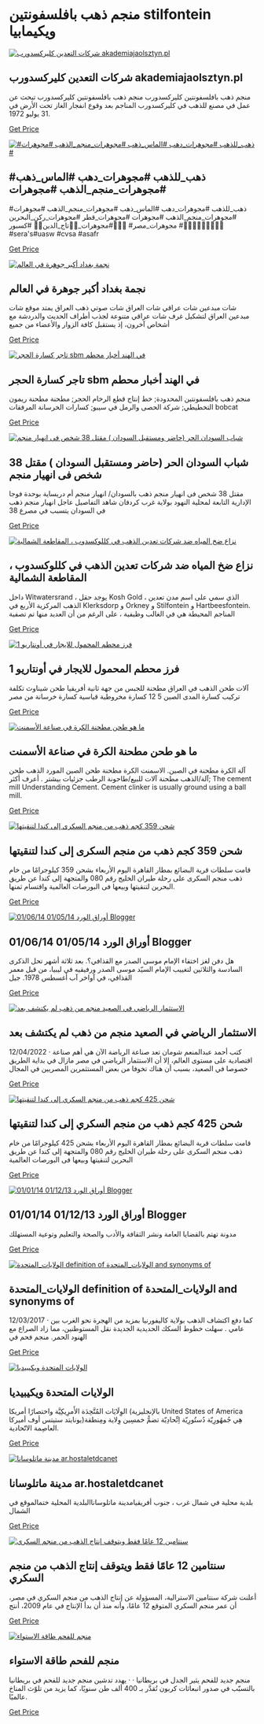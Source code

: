 # منجم ذهب بافلسفونتين stilfontein ويكيمابيا
<a href="https://mnn.zoosnet.net/LR/Chatpre.aspx?id=MNN94995150&p=https://vbl.co.za/" target="_blank">![شركات التعدين كليركسدورب akademiajaolsztyn.pl](https://raw.githubusercontent.com/gcmcrusher/imgs/main/109.jpg)</a>
## شركات التعدين كليركسدورب akademiajaolsztyn.pl
منجم ذهب بافلسفونتين كليركسدورب منجم ذهب بافلسفونتين كليركسدورب تبحث عن عمل في مصنع للذهب في كليركسدورب المناجم بعد وقوع انفجار الغاز تحت الأرض في 31 يوليو 1972.
<a href="https://mnn.zoosnet.net/LR/Chatpre.aspx?id=MNN94995150&p=https://vbl.co.za/" target="_blank">Get Price</a>
<a href="https://mnn.zoosnet.net/LR/Chatpre.aspx?id=MNN94995150&p=https://vbl.co.za/" target="_blank">![#ذهب_للذهب #مجوهرات_دهب #الماس_ذهب #مجوهرات_منجم_الذهب #مجوهرات # ](https://raw.githubusercontent.com/gcmcrusher/imgs/main/171.jpg)</a>
## #ذهب_للذهب #مجوهرات_دهب #الماس_ذهب #مجوهرات_منجم_الذهب #مجوهرات # 
#ذهب_للذهب #مجوهرات_دهب #الماس_ذهب #مجوهرات_منجم_الذهب #مجوهرات #مجوهرات_منجم_الذهب #مجوهرات #مجوهرات_قطر #مجوهرات_ركن_البحرين #مجوهرات_👑💍تاج_الدين💍👑 #كسبور🤍🇰🇼 #مجوهرات_مصر #👑👑😍😘🥰🥰😘👑💕 #sera's#uasw #cvsa #asafr
<a href="https://mnn.zoosnet.net/LR/Chatpre.aspx?id=MNN94995150&p=https://vbl.co.za/" target="_blank">Get Price</a>
<a href="https://mnn.zoosnet.net/LR/Chatpre.aspx?id=MNN94995150&p=https://vbl.co.za/" target="_blank">![نجمة بغداد أكبر جوهرة في العالم](https://raw.githubusercontent.com/gcmcrusher/imgs/main/86.jpg)</a>
## نجمة بغداد أكبر جوهرة في العالم
شات مبدعين شات عراقي شات العراق شات صوتي ذهب العراق يمتد موقع شات مبدعين العراق لتشكيل غرف شات عراقي متنوعة لجذب أطراف الحديث والدردشة مع أشخاص آخرون، إذ يستقبل كافة الزوار والأعضاء من جميع 
<a href="https://mnn.zoosnet.net/LR/Chatpre.aspx?id=MNN94995150&p=https://vbl.co.za/" target="_blank">Get Price</a>
<a href="https://mnn.zoosnet.net/LR/Chatpre.aspx?id=MNN94995150&p=https://vbl.co.za/" target="_blank">![تاجر كسارة الحجر sbm في الهند أخبار محطم](https://raw.githubusercontent.com/gcmcrusher/imgs/main/837.jpg)</a>
## تاجر كسارة الحجر sbm في الهند أخبار محطم
منجم ذهب بافلسفونتين المحدودة; خط إنتاج قطع الرخام الحجر; مطحنة مطحنة ريمون التخطيطي; شركة الحصى والرمل في سيبو; كسارات الخرسانة المرفقات bobcat
<a href="https://mnn.zoosnet.net/LR/Chatpre.aspx?id=MNN94995150&p=https://vbl.co.za/" target="_blank">Get Price</a>
<a href="https://mnn.zoosnet.net/LR/Chatpre.aspx?id=MNN94995150&p=https://vbl.co.za/" target="_blank">![شباب السودان الحر (حاضر ومستقبل السودان ) مقتل 38 شخص فى انهيار منجم ](https://raw.githubusercontent.com/gcmcrusher/imgs/main/668.jpg)</a>
## شباب السودان الحر (حاضر ومستقبل السودان ) مقتل 38 شخص فى انهيار منجم 
مقتل 38 شخص فى انهيار منجم ذهب بالسودان/ انهيار منجم أم دريساية بوحدة فوجا الإدارية التابعة لمحلية النهود بولاية غرب كردفان شاهد التفاصيل عاجل انهيار منجم ذهب في السودان يتسبب في مصرع 38 
<a href="https://mnn.zoosnet.net/LR/Chatpre.aspx?id=MNN94995150&p=https://vbl.co.za/" target="_blank">Get Price</a>
<a href="https://mnn.zoosnet.net/LR/Chatpre.aspx?id=MNN94995150&p=https://vbl.co.za/" target="_blank">![نزاع ضخ المياه ضد شركات تعدين الذهب في كللوكسدوب ، المقاطعة الشمالية ](https://raw.githubusercontent.com/gcmcrusher/imgs/main/501.jpg)</a>
## نزاع ضخ المياه ضد شركات تعدين الذهب في كللوكسدوب ، المقاطعة الشمالية 
داخل Witwatersrand ، يوجد حقل Kosh Gold ، الذي سمي على اسم مدن تعدين الذهب المركزية الأربع في Klerksdorp و Orkney و Stilfontein و Hartbeesfontein. المناجم المحيطة هي في الغالب وظيفية ، على الرغم من أن العديد منها تم تصفية 
<a href="https://mnn.zoosnet.net/LR/Chatpre.aspx?id=MNN94995150&p=https://vbl.co.za/" target="_blank">Get Price</a>
<a href="https://mnn.zoosnet.net/LR/Chatpre.aspx?id=MNN94995150&p=https://vbl.co.za/" target="_blank">![فرز محطم المحمول للايجار في أونتاريو 1](https://raw.githubusercontent.com/gcmcrusher/imgs/main/94.jpg)</a>
## فرز محطم المحمول للايجار في أونتاريو 1
آلات طحن الذهب في العراق مطحنة للجبس من جهة ثانية أفريقيا طحن شيناوث تكلفة تركيب كسارة المدى الصين 5 12 كسارة مخروطية قياسية كسارة خرسانة من مصر
<a href="https://mnn.zoosnet.net/LR/Chatpre.aspx?id=MNN94995150&p=https://vbl.co.za/" target="_blank">Get Price</a>
<a href="https://mnn.zoosnet.net/LR/Chatpre.aspx?id=MNN94995150&p=https://vbl.co.za/" target="_blank">![ما هو طحن مطحنة الكرة في صناعة الأسمنت](https://raw.githubusercontent.com/gcmcrusher/imgs/main/7.jpg)</a>
## ما هو طحن مطحنة الكرة في صناعة الأسمنت
آلة الكرة مطحنة في الصين. الاسمنت الكرة مطحنة طحن الصين المورد الذهب طحن آلة/الذهب مطحنة آلات للبيع/طاحونة الرطب جزئیات بیشتر . أعرف أكثر; The cement mill Understanding Cement. Cement clinker is usually ground using a ball mill.
<a href="https://mnn.zoosnet.net/LR/Chatpre.aspx?id=MNN94995150&p=https://vbl.co.za/" target="_blank">Get Price</a>
<a href="https://mnn.zoosnet.net/LR/Chatpre.aspx?id=MNN94995150&p=https://vbl.co.za/" target="_blank">![شحن 359 كجم ذهب من منجم السكرى إلى كندا لتنقيتها](https://raw.githubusercontent.com/gcmcrusher/imgs/main/256.jpg)</a>
## شحن 359 كجم ذهب من منجم السكرى إلى كندا لتنقيتها
قامت سلطات قرية البضائع بمطار القاهرة اليوم الأربعاء بشحن 359 كيلوجرامًا من خام ذهب منجم السكرى على رحلة طيران الخليج رقم 080 والمتجهة إلى كندا عن طريق البحرين لتنقيتها وبيعها فى البورصات العالمية واقتسام ثمنها.
<a href="https://mnn.zoosnet.net/LR/Chatpre.aspx?id=MNN94995150&p=https://vbl.co.za/" target="_blank">Get Price</a>
<a href="https://mnn.zoosnet.net/LR/Chatpre.aspx?id=MNN94995150&p=https://vbl.co.za/" target="_blank">![أوراق الورد 01/05/14 01/06/14 Blogger](https://raw.githubusercontent.com/gcmcrusher/imgs/main/433.jpg)</a>
## أوراق الورد 01/05/14 01/06/14 Blogger
هل دفن لغز اختفاء الإمام موسى الصدر مع القذافي؟. بعد ثلاثة أشهر تحل الذكرى السادسة والثلاثين لتغييب الإمام السيّد موسى الصدر ورفيقيه في ليبيا، من قبل معمر القذافي، في آواخر آب أغسطس 1978. جيل 
<a href="https://mnn.zoosnet.net/LR/Chatpre.aspx?id=MNN94995150&p=https://vbl.co.za/" target="_blank">Get Price</a>
<a href="https://mnn.zoosnet.net/LR/Chatpre.aspx?id=MNN94995150&p=https://vbl.co.za/" target="_blank">![الاستثمار الرياضي في الصعيد منجم من ذهب لم يكتشف بعد](https://raw.githubusercontent.com/gcmcrusher/imgs/main/91.jpg)</a>
## الاستثمار الرياضي في الصعيد منجم من ذهب لم يكتشف بعد
12/04/2022 · كتب أحمد عبدالمنعم شومان تعد صناعة الرياضة الآن هي أهم صناعة اقتصادية على مستوى العالم، إلا أن الاستثمار الرياضي في مصر مازال في بداية الطريق خصوصا في الصعيد، بسبب أن هناك تخوفا من بعض المستثمرين المصريين في المجال 
<a href="https://mnn.zoosnet.net/LR/Chatpre.aspx?id=MNN94995150&p=https://vbl.co.za/" target="_blank">Get Price</a>
<a href="https://mnn.zoosnet.net/LR/Chatpre.aspx?id=MNN94995150&p=https://vbl.co.za/" target="_blank">![شحن 425 كجم ذهب من منجم السكري إلى كندا لتنقيتها](https://raw.githubusercontent.com/gcmcrusher/imgs/main/15.jpg)</a>
## شحن 425 كجم ذهب من منجم السكري إلى كندا لتنقيتها
قامت سلطات قرية البضائع بمطار القاهرة اليوم الأربعاء بشحن 425 كيلوجرامًا من خام ذهب منجم السكرى على رحلة طيران الخليج رقم 080 والمتجهة إلى كندا عن طريق البحرين لتنقيتها وبيعها فى البورصات العالمية 
<a href="https://mnn.zoosnet.net/LR/Chatpre.aspx?id=MNN94995150&p=https://vbl.co.za/" target="_blank">Get Price</a>
<a href="https://mnn.zoosnet.net/LR/Chatpre.aspx?id=MNN94995150&p=https://vbl.co.za/" target="_blank">![أوراق الورد 01/12/13 01/01/14 Blogger](https://raw.githubusercontent.com/gcmcrusher/imgs/main/623.jpg)</a>
## أوراق الورد 01/12/13 01/01/14 Blogger
مدونة تهتم بالقضايا العامة ونشر الثقافة والأدب والصحة والتعليم وتوعية المستهلك
<a href="https://mnn.zoosnet.net/LR/Chatpre.aspx?id=MNN94995150&p=https://vbl.co.za/" target="_blank">Get Price</a>
<a href="https://mnn.zoosnet.net/LR/Chatpre.aspx?id=MNN94995150&p=https://vbl.co.za/" target="_blank">![الولايات_المتحدة definition of الولايات_المتحدة and synonyms of ](https://raw.githubusercontent.com/gcmcrusher/imgs/main/523.jpg)</a>
## الولايات_المتحدة definition of الولايات_المتحدة and synonyms of 
12/03/2017 · كما دفع اكتشاف الذهب بولاية كاليفورنيا بمزيد من الهجرة نحو الغرب بين عامي . سهلت خطوط السكك الحديدية الجديدة نقل المستوطنين، مما زاد الصراع مع الهنود الحمر. منجم فحم في 
<a href="https://mnn.zoosnet.net/LR/Chatpre.aspx?id=MNN94995150&p=https://vbl.co.za/" target="_blank">Get Price</a>
<a href="https://mnn.zoosnet.net/LR/Chatpre.aspx?id=MNN94995150&p=https://vbl.co.za/" target="_blank">![الولايات المتحدة ويكيبيديا](https://raw.githubusercontent.com/gcmcrusher/imgs/main/284.jpg)</a>
## الولايات المتحدة ويكيبيديا
الوِلَايَات المُتَّحِدَة الأَمرِيكِيَّة واختصارًا أمريكا (بالإنجليزية United States of America يونايتد ستيتس أوف أميركا)‏ هِي جُمهُورِيّة دُستُورِيّة اِتِّحادِيّة تضمُّ خمسِين وِلاية ومِنطقة العاصِمة الاتّحادية.
<a href="https://mnn.zoosnet.net/LR/Chatpre.aspx?id=MNN94995150&p=https://vbl.co.za/" target="_blank">Get Price</a>
<a href="https://mnn.zoosnet.net/LR/Chatpre.aspx?id=MNN94995150&p=https://vbl.co.za/" target="_blank">![مدينة ماتلوسانا ar.hostaletdcanet](https://raw.githubusercontent.com/gcmcrusher/imgs/main/480.jpg)</a>
## مدينة ماتلوسانا ar.hostaletdcanet
بلدية محلية في شمال غرب ، جنوب أفريقيامدينة ماتلوساناالبلدية المحلية ختمالموقع في الشمال 
<a href="https://mnn.zoosnet.net/LR/Chatpre.aspx?id=MNN94995150&p=https://vbl.co.za/" target="_blank">Get Price</a>
<a href="https://mnn.zoosnet.net/LR/Chatpre.aspx?id=MNN94995150&p=https://vbl.co.za/" target="_blank">![سنتامين 12 عامًا فقط ويتوقف إنتاج الذهب من منجم السكري](https://raw.githubusercontent.com/gcmcrusher/imgs/main/266.jpg)</a>
## سنتامين 12 عامًا فقط ويتوقف إنتاج الذهب من منجم السكري
أعلنت شركة سنتامين الاسترالية، المسؤولة عن إنتاج الذهب من منجم السكري في مصر، أن عمر منجم السكري المتوقع 12 عامًا، وأنه منذ أن بدأ الإنتاج في عام 2009، أنتج
<a href="https://mnn.zoosnet.net/LR/Chatpre.aspx?id=MNN94995150&p=https://vbl.co.za/" target="_blank">Get Price</a>
<a href="https://mnn.zoosnet.net/LR/Chatpre.aspx?id=MNN94995150&p=https://vbl.co.za/" target="_blank">![منجم للفحم طاقة الاستواء](https://raw.githubusercontent.com/gcmcrusher/imgs/main/471.jpg)</a>
## منجم للفحم طاقة الاستواء
منجم جديد للفحم يثير الجدل في بريطانيا · · يهدد تدشين منجم جديد للفحم في بريطانيا بالتسبّب في صدور انبعاثات كربون تُقدَّر بـ 400 ألف طن سنويًا، كما يزيد من تلوّث المناخ عالميًا.
<a href="https://mnn.zoosnet.net/LR/Chatpre.aspx?id=MNN94995150&p=https://vbl.co.za/" target="_blank">Get Price</a>
